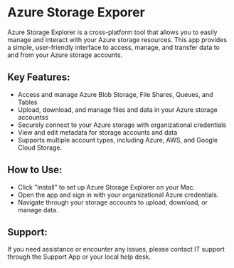 <!--azure blob storage explorer cloud-->
# Azure Storage Exporer

Azure Storage Explorer is a cross-platform tool that allows you to easily manage and interact with your Azure storage resources. This app provides a simple, user-friendly interface to access, manage, and transfer data to and from your Azure storage accounts.

## Key Features:

- Access and manage Azure Blob Storage, File Shares, Queues, and Tables
- Upload, download, and manage files and data in your Azure storage accountss
- Securely connect to your Azure storage with organizational credentials
- View and edit metadata for storage accounts and data
- Supports multiple account types, including Azure, AWS, and Google Cloud Storage.

## How to Use:

- Click "Install" to set up Azure Storage Explorer on your Mac.
- Open the app and sign in with your organizational Azure credentials.
- Navigate through your storage accounts to upload, download, or manage data.

## Support:

If you need assistance or encounter any issues, please contact IT support through the Support App or your local help desk.
